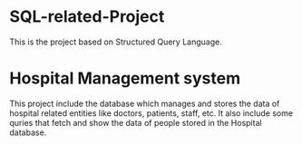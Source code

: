# SQL-related-Project
This is the project based on Structured Query Language.
# Hospital Management system
This project include the database which manages and stores the data of hospital related entities like doctors, patients, staff, etc. It also include some quries that fetch and show the data of people stored in the Hospital database.
